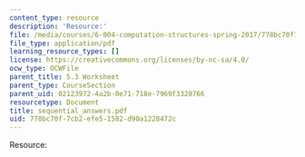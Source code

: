 ```yaml
---
content_type: resource
description: 'Resource:'
file: /media/courses/6-004-computation-structures-spring-2017/778bc70f7cb2efe51582d90a1228472c_sequential_answers.pdf
file_type: application/pdf
learning_resource_types: []
license: https://creativecommons.org/licenses/by-nc-sa/4.0/
ocw_type: OCWFile
parent_title: 5.3 Worksheet
parent_type: CourseSection
parent_uid: 02123972-4a2b-0e71-718e-7969f3320766
resourcetype: Document
title: sequential_answers.pdf
uid: 778bc70f-7cb2-efe5-1582-d90a1228472c
---
```

Resource: